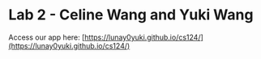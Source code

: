 # Lab 2 - Celine Wang and Yuki Wang

Access our app here: [https://lunay0yuki.github.io/cs124/](https://lunay0yuki.github.io/cs124/)
